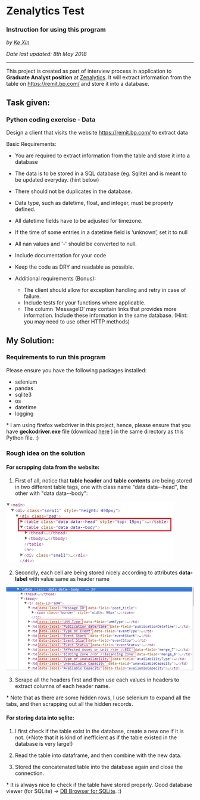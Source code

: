# Zenalytics Test
### Instruction for using this program
*by [Ke Xin](https://github.com/KeXin95)*

*Date last updated: 8th May 2018 </i>*
___

This project is created as part of interview process in application to **Graduate Analyst position** at [Zenalytics](http://www.zenalytics.org/). It will extract information from the table on https://remit.bp.com/ and store it into a database.

## Task given:
### Python coding exercise - Data
Design a client that visits the website https://remit.bp.com/ to extract data

Basic Requirements:
 - You are required to extract information from the table and store it into a database
 - The data is to be stored in a SQL database (eg. Sqlite) and is meant to be updated everyday. (hint below)
 - There should not be duplicates in the database.
 - Data type, such as datetime, float, and integer, must be properly defined.
 - All datetime fields have to be adjusted for timezone.
 - If the time of some entries in a datetime field is ‘unknown’, set it to null
 - All nan values and '-' should be converted to null.
 - Include documentation for your code
 - Keep the code as DRY and readable as possible.
 
 - Additional requirements (Bonus):
    - The client should allow for exception handling and retry in case of failure.
    - Include tests for your functions where applicable.
    - The column ‘MessageID’ may contain links that provides more information. Include these information in the same database. (Hint: you may need to use other HTTP methods)

## My Solution:
### Requirements to run this program
Please ensure you have the following packages installed:
  - selenium
  - pandas
  - sqlite3
  - os
  - datetime
  - logging
  
\* I am using firefox webdriver in this project, hence, please ensure that you have **geckodriver.exe** file (download [here](https://github.com/mozilla/geckodriver/releases) ) in the same directory as this Python file. :)

### Rough idea on the solution
#### For scrapping data from the website:
1. First of all, notice that **table header** and **table contents** are being stored in two different table tags, one with class name  "data data--head", the other with "data data--body":

![table.png](screenshots/table.png?raw=true)

2. Secondly, each cell are being stored nicely according to attributes **data-label** with value same as header name

![table_content.png](screenshots/table_content.png?raw=true)

3. Scrape all the headers first and then use each values in headers to extract columns of each header name.

\* Note that as there are some hidden rows, I use selenium to expand all the tabs, and then scrapping out all the hidden records.

#### For storing data into sqlite:
1. I first check if the table exist in the database, create a new one if it is not. (\*Note that it is kind of inefficient as if the table existed in the database is very large!)

2. Read the table into dataframe, and then combine with the new data.

3. Stored the concatenated table into the database again and close the connection.

\* It is always nice to check if the table have stored properly. Good database viewer (for SQLite) -> [DB Browser for SQLite](http://sqlitebrowser.org/). :)

